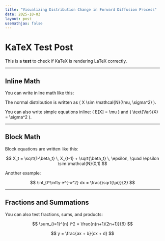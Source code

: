 ```yaml
---
title: "Visualizing Distribution Change in Forward Diffusion Process"
date: 2025-10-03
layout: post
usemathjax: false
---
```


# KaTeX Test Post

This is a **test** to check if KaTeX is rendering LaTeX correctly.

---

## Inline Math

You can write inline math like this:

The normal distribution is written as \( X \sim \mathcal{N}(\mu, \sigma^2) \).

You can also write simple equations inline: \( E[X] = \mu \) and \( \text{Var}(X) = \sigma^2 \).

---

## Block Math

Block equations are written like this:

$$
X_t = \sqrt{1-\beta_t} \, X_{t-1} + \sqrt{\beta_t} \, \epsilon, \quad \epsilon \sim \mathcal{N}(0,1)
$$

Another example:

$$
\int_0^\infty e^{-x^2} dx = \frac{\sqrt{\pi}}{2}
$$

---

## Fractions and Summations

You can also test fractions, sums, and products:

$$
\sum_{i=1}^{n} i^2 = \frac{n(n+1)(2n+1)}{6}
$$

$$
y = \frac{ax + b}{cx + d}
$$
